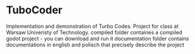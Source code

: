 # TuboCoder
Implementation and demonstration of Turbo Codes. Project for class at Warsaw Univeristy of Technology.
compiled folder containes a compiled godot project - you can download and run it
documentation folder contains documentations in english and polisch that precisely describe the project